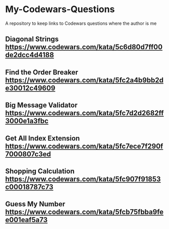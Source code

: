 # My-Codewars-Questions
A repository to keep links to Codewars questions where the author is me

## Diagonal Strings  &nbsp; &nbsp; &nbsp; &nbsp; &nbsp; &nbsp; &nbsp; &nbsp;  https://www.codewars.com/kata/5c6d80d7ff00de2dcc4d4188
## Find the Order Breaker &nbsp; &nbsp; &nbsp; &nbsp; &nbsp; &nbsp; &nbsp; &nbsp;  https://www.codewars.com/kata/5fc2a4b9bb2de30012c49609
## Big Message Validator &nbsp; &nbsp; &nbsp; &nbsp; &nbsp; &nbsp; &nbsp; &nbsp;  https://www.codewars.com/kata/5fc7d2d2682ff3000e1a3fbc
## Get All Index Extension &nbsp; &nbsp; &nbsp; &nbsp; &nbsp; &nbsp; &nbsp; &nbsp;  https://www.codewars.com/kata/5fc7ece7f290f7000807c3ed
## Shopping Calculation &nbsp; &nbsp; &nbsp; &nbsp; &nbsp; &nbsp; &nbsp; &nbsp;  https://www.codewars.com/kata/5fc907f91853c00018787c73
## Guess My Number &nbsp; &nbsp; &nbsp; &nbsp; &nbsp; &nbsp; &nbsp; &nbsp;  https://www.codewars.com/kata/5fcb75fbba9fee001eaf5a73
